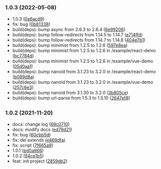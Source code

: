 ## <small>1.0.3 (2022-05-08)</small>

* 1.0.3 ([0a6acd9](https://github.com/JS-mark/vite-plugin-mdebug/commit/0a6acd9))
* fix: bug ([0b81338](https://github.com/JS-mark/vite-plugin-mdebug/commit/0b81338))
* build(deps): bump async from 2.6.3 to 2.6.4 ([6e99206](https://github.com/JS-mark/vite-plugin-mdebug/commit/6e99206))
* build(deps): bump follow-redirects from 1.14.5 to 1.14.7 ([a714ffd](https://github.com/JS-mark/vite-plugin-mdebug/commit/a714ffd))
* build(deps): bump follow-redirects from 1.14.7 to 1.14.8 ([404e7b1](https://github.com/JS-mark/vite-plugin-mdebug/commit/404e7b1))
* build(deps): bump minimist from 1.2.5 to 1.2.6 ([597e8ea](https://github.com/JS-mark/vite-plugin-mdebug/commit/597e8ea))
* build(deps): bump minimist from 1.2.5 to 1.2.6 in /example/react-demo ([bc7784d](https://github.com/JS-mark/vite-plugin-mdebug/commit/bc7784d))
* build(deps): bump minimist from 1.2.5 to 1.2.6 in /example/vue-demo ([05d0aa1](https://github.com/JS-mark/vite-plugin-mdebug/commit/05d0aa1))
* build(deps): bump nanoid from 3.1.23 to 3.2.0 in /example/react-demo ([b089d8a](https://github.com/JS-mark/vite-plugin-mdebug/commit/b089d8a))
* build(deps): bump nanoid from 3.1.23 to 3.2.0 in /example/vue-demo ([257c6e3](https://github.com/JS-mark/vite-plugin-mdebug/commit/257c6e3))
* build(deps): bump nanoid from 3.1.30 to 3.2.0 ([3b805ce](https://github.com/JS-mark/vite-plugin-mdebug/commit/3b805ce))
* build(deps): bump url-parse from 1.5.3 to 1.5.10 ([2647ef8](https://github.com/JS-mark/vite-plugin-mdebug/commit/2647ef8))



## <small>1.0.2 (2021-11-20)</small>

* docs: change log ([69c0710](https://github.com/JS-mark/vite-plugin-mdebug/commit/69c0710))
* docs: modify docs ([ed79d21](https://github.com/JS-mark/vite-plugin-mdebug/commit/ed79d21))
* fix: bug ([60cbb5d](https://github.com/JS-mark/vite-plugin-mdebug/commit/60cbb5d))
* fix: del extends ([e469dfa](https://github.com/JS-mark/vite-plugin-mdebug/commit/e469dfa))
* fix: script ([7f665a9](https://github.com/JS-mark/vite-plugin-mdebug/commit/7f665a9))
* 1.0.1 ([bd0a866](https://github.com/JS-mark/vite-plugin-mdebug/commit/bd0a866))
* 1.0.2 ([94ce1b5](https://github.com/JS-mark/vite-plugin-mdebug/commit/94ce1b5))
* feat: init project ([2859db2](https://github.com/JS-mark/vite-plugin-mdebug/commit/2859db2))



